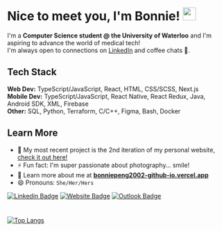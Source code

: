 # Nice to meet you, I'm Bonnie! <img src="https://raw.githubusercontent.com/MartinHeinz/MartinHeinz/master/wave.gif" width="30px">

I'm a **Computer Science student @ the University of Waterloo** and I'm aspiring to advance the world of medical tech! <br>
I'm always open to connections on [LinkedIn](https://www.linkedin.com/in/bonniepeng/) and coffee chats 🍵.

## Tech Stack
**Web Dev:** TypeScript/JavaScript, React, HTML, CSS/SCSS, Next.js <br>
**Mobile Dev:** TypeScript/JavaScript, React Native, React Redux, Java, Android SDK, XML, Firebase <br>
**Other:** SQL, Python, Terraform, C/C++, Figma, Bash, Docker <br>

## Learn More
- 🌱 My most recent project is the 2nd iteration of my personal website, [check it out here!](https://www.bonniepeng2002-github-io.vercel.app)
- ⚡ Fun fact: I'm super passionate about photography... smile!
- 👯 Learn more about me at **[bonniepeng2002-github-io.vercel.app](https://www.bonniepeng2002-github-io.vercel.app)**
- 😄 Pronouns: `She/Her/Hers`

[![Linkedin Badge](https://img.shields.io/badge/-@bonniepeng-blue?style=flat&logo=Linkedin&logoColor=white&link=https://www.linkedin.com/in/bonniepeng/)](https://www.linkedin.com/in/bonniepeng/)
[![Website Badge](https://img.shields.io/badge/-bonniepeng.com-purple?style=flat&logo=Google-Chrome&logoColor=white&link=https://bonniepeng.com)](https://bonniepeng.com)
[![Outlook Badge](https://img.shields.io/badge/-bonnie.peng-84D7FF?style=flat&logo=Microsoft-Outlook&logoColor=white&link=mailto:bonnie.peng@uwaterloo.ca)](mailto:bonnie.peng@uwaterloo.ca)

# 

<!--[![Bonnie's Github Stats](https://github-readme-stats.vercel.app/api?username=bonniepeng2002&hide=contribs,issues&count_private=true&show_icons=true&theme=dracula)](https://github.com/anuraghazra/github-readme-stats)-->
[![Top Langs](https://github-readme-stats.vercel.app/api/top-langs/?username=bonniepeng2002&layout=compact&theme=dracula&langs_count=10)](https://github.com/anuraghazra/github-readme-stats)


<!--
**bonniepeng2002/bonniepeng2002** is a ✨ _special_ ✨ repository because its `README.md` (this file) appears on your GitHub profile.

Here are some ideas to get you started:

- 🔭 I’m currently working on ...
- 👯 I’m looking to collaborate on ...
- 🤔 I’m looking for help with ...
-->
